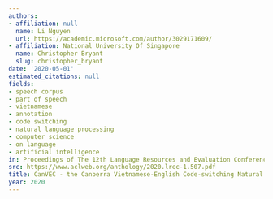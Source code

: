 ```yaml
---
authors:
- affiliation: null
  name: Li Nguyen
  url: https://academic.microsoft.com/author/3029171609/
- affiliation: National University Of Singapore
  name: Christopher Bryant
  slug: christopher_bryant
date: '2020-05-01'
estimated_citations: null
fields:
- speech corpus
- part of speech
- vietnamese
- annotation
- code switching
- natural language processing
- computer science
- on language
- artificial intelligence
in: Proceedings of The 12th Language Resources and Evaluation Conference
src: https://www.aclweb.org/anthology/2020.lrec-1.507.pdf
title: CanVEC - the Canberra Vietnamese-English Code-switching Natural Speech Corpus.
year: 2020
---
```

